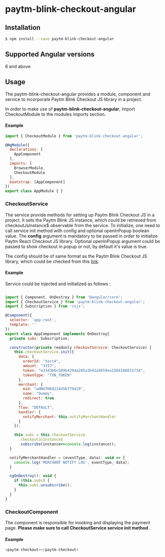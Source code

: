 # paytm-blink-checkout-angular

## Installation
```sh
$ npm install --save paytm-blink-checkout-angular
```

## Supported Angular versions
6 and above

## Usage
The paytm-blink-checkout-angular provides a module, component and service to incorporate Paytm Blink Checkout JS library in a project. 

In order to make use of **paytm-blink-checkout-angular**, import CheckoutModule to the modules imports section. 

#### Example

```javascript
import { CheckoutModule } from 'paytm-blink-checkout-angular';

@NgModule({
  declarations: [
    AppComponent
  ],
  imports: [
    BrowserModule,
    CheckoutModule
  ],
  bootstrap: [AppComponent]
})
export class AppModule { }
```

### CheckoutService
The service provide methods for setting up Paytm Blink Checkout JS in a project. It sets the Paytm Blink JS instance, which could be retrieved from checkoutJsInstance$ observable from the service.  To initialize, one need to call service init method with config and optional openInPopup boolean value. The **config** argument is mandatory to be passed in order to initialize Paytm React Checkout JS library. Optional openInPopup argument could be passed to show checkout in popup or not, by default it's value is true.

The  config should be of same format as the  Paytm Blink Checkout JS library, which could be checked from this [link](https://staticpg.paytm.in/checkoutjs/21/docs/#/configuration).

#### Example
Service could be injected and initialized as follows :

```javascript

import { Component, OnDestroy } from '@angular/core';
import { CheckoutService } from 'paytm-blink-checkout-angular';
import { Subscription } from 'rxjs';

@Component({
  selector: 'app-root',
  template: ''
})
export class AppComponent implements OnDestroy{
  private subs: Subscription;

  constructor(private readonly checkoutService: CheckoutService) {
    this.checkoutService.init({
      data: {
        orderId: "test4",
        amount: "3337",
        token: "e334366c509b4294a285a3b42a5659ea1584106015734",
        tokenType: "TXN_TOKEN"
      },
      merchant: {
        mid: "wHNUTH68224456779429",
        name: "Dummy",
        redirect: true
      },
      flow: "DEFAULT",
      handler: {
        notifyMerchant: this.notifyMerchantHandler
      }
    });

    this.subs = this.checkoutService
      .checkoutJsInstance$
      .subscribe(instance=>console.log(instance));
  }

  notifyMerchantHandler = (eventType, data): void => {
    console.log('MERCHANT NOTIFY LOG', eventType, data);
  }

  ngOnDestroy(): void {
    if (this.subs) {
      this.subs.unsubscribe();
    }
  }
}
```

###  CheckoutComponent
The component is responsible for invoking and displaying the payment page. **Please make sure to call CheckoutService service init method** . 

#### Example
```javascript
<paytm-checkout></paytm-checkout>
``` 